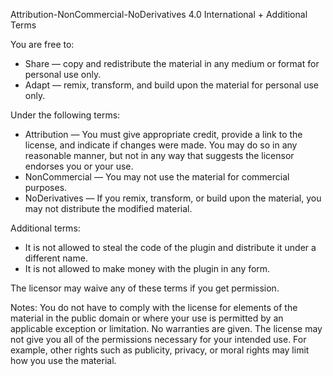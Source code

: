 Attribution-NonCommercial-NoDerivatives 4.0 International + Additional Terms

You are free to:

- Share — copy and redistribute the material in any medium or format for personal use only.
- Adapt — remix, transform, and build upon the material for personal use only.

Under the following terms:

- Attribution — You must give appropriate credit, provide a link to the license, and indicate if changes were made. You may do so in any reasonable manner, but not in any way that suggests the licensor endorses you or your use.
- NonCommercial — You may not use the material for commercial purposes.
- NoDerivatives — If you remix, transform, or build upon the material, you may not distribute the modified material.

Additional terms:

- It is not allowed to steal the code of the plugin and distribute it under a different name.
- It is not allowed to make money with the plugin in any form.

The licensor may waive any of these terms if you get permission.

Notes:
You do not have to comply with the license for elements of the material in the public domain or where your use is permitted by an applicable exception or limitation.
No warranties are given. The license may not give you all of the permissions necessary for your intended use. For example, other rights such as publicity, privacy, or moral rights may limit how you use the material.
